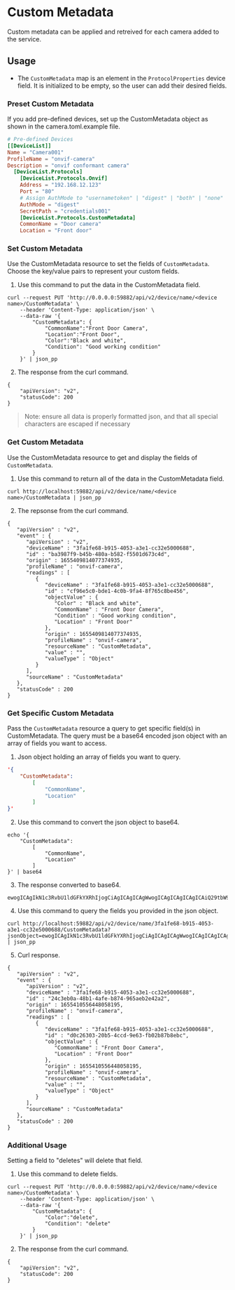 # Custom Metadata

Custom metadata can be applied and retreived for each camera added to the service.

## Usage

- The `CustomMetadata` map is an element in the `ProtocolProperties` device field. It is initialized to be empty, so the user can add their desired fields.

### Preset Custom Metadata

If you add pre-defined devices, set up the CustomMetadata object as shown in the camera.toml.example file.

```toml
# Pre-defined Devices
[[DeviceList]]
Name = "Camera001"
ProfileName = "onvif-camera"
Description = "onvif conformant camera"
  [DeviceList.Protocols]
    [DeviceList.Protocols.Onvif]
    Address = "192.168.12.123"
    Port = "80"
    # Assign AuthMode to "usernametoken" | "digest" | "both" | "none"
    AuthMode = "digest"
    SecretPath = "credentials001"
    [DeviceList.Protocols.CustomMetadata]
    CommonName = "Door camera"
    Location = "Front door"
```


### Set Custom Metadata

Use the CustomMetadata resource to set the fields of `CustomMetadata`. Choose the key/value pairs to represent your custom fields.

1. Use this command to put the data in the CustomMetadata field.
```shell
curl --request PUT 'http://0.0.0.0:59882/api/v2/device/name/<device name>/CustomMetadata' \
    --header 'Content-Type: application/json' \
    --data-raw '{
        "CustomMetadata": {
            "CommonName":"Front Door Camera",
            "Location":"Front Door",
            "Color":"Black and white",
            "Condition": "Good working condition"
        }
    }' | json_pp
```
2. The response from the curl command.
```
{
    "apiVersion": "v2",
    "statusCode": 200
}
```
>Note: ensure all data is properly formatted json, and that all special characters are escaped if necessary


### Get Custom Metadata

Use the CustomMetadata resource to get and display the fields of `CustomMetadata`.

1. Use this command to return all of the data in the CustomMetadata field.

```shell
curl http://localhost:59882/api/v2/device/name/<device name>/CustomMetadata | json_pp
```
2. The repsonse from the curl command.
```shell
{
   "apiVersion" : "v2",
   "event" : {
      "apiVersion" : "v2",
      "deviceName" : "3fa1fe68-b915-4053-a3e1-cc32e5000688",
      "id" : "ba3987f9-b45b-480a-b582-f5501d673c4d",
      "origin" : 1655409814077374935,
      "profileName" : "onvif-camera",
      "readings" : [
         {
            "deviceName" : "3fa1fe68-b915-4053-a3e1-cc32e5000688",
            "id" : "cf96e5c0-bde1-4c0b-9fa4-8f765c8be456",
            "objectValue" : {
               "Color" : "Black and white",
               "CommonName" : "Front Door Camera",
               "Condition" : "Good working condition",
               "Location" : "Front Door"
            },
            "origin" : 1655409814077374935,
            "profileName" : "onvif-camera",
            "resourceName" : "CustomMetadata",
            "value" : "",
            "valueType" : "Object"
         }
      ],
      "sourceName" : "CustomMetadata"
   },
   "statusCode" : 200
}
```



### Get Specific Custom Metadata

Pass the `CustomMetadata` resource a query to get specific field(s) in CustomMetadata. The query must be a base64 encoded json object with an array of fields you want to access.

1. Json object holding an array of fields you want to query.
```json
'{
    "CustomMetadata": 
        [
            "CommonName",
            "Location"
        ]
}'
```

2. Use this command to convert the json object to base64.
```shell
echo '{
    "CustomMetadata": 
        [
            "CommonName",
            "Location"
        ]
}' | base64
```

3. The response converted to base64.
```shell
ewogICAgIkN1c3RvbU1ldGFkYXRhIjogCiAgICAgICAgWwogICAgICAgICAgICAiQ29tbW9uTmFtZSIsCiAgICAgICAgICAgICJMb2NhdGlvbiIKICAgICAgICBdCn0K
```

4. Use this command to query the fields you provided in the json object.
```shell
curl http://localhost:59882/api/v2/device/name/3fa1fe68-b915-4053-a3e1-cc32e5000688/CustomMetadata?jsonObject=ewogICAgIkN1c3RvbU1ldGFkYXRhIjogCiAgICAgICAgWwogICAgICAgICAgICAiQ29tbW9uTmFtZSIsCiAgICAgICAgICAgICJMb2NhdGlvbiIKICAgICAgICBdCn0K | json_pp

```

5. Curl response. 
```shell
{
   "apiVersion" : "v2",
   "event" : {
      "apiVersion" : "v2",
      "deviceName" : "3fa1fe68-b915-4053-a3e1-cc32e5000688",
      "id" : "24c3eb0a-48b1-4afe-b874-965aeb2e42a2",
      "origin" : 1655410556448058195,
      "profileName" : "onvif-camera",
      "readings" : [
         {
            "deviceName" : "3fa1fe68-b915-4053-a3e1-cc32e5000688",
            "id" : "d0c26303-20b5-4ccd-9e63-fb02b87b8ebc",
            "objectValue" : {
               "CommonName" : "Front Door Camera",
               "Location" : "Front Door"
            },
            "origin" : 1655410556448058195,
            "profileName" : "onvif-camera",
            "resourceName" : "CustomMetadata",
            "value" : "",
            "valueType" : "Object"
         }
      ],
      "sourceName" : "CustomMetadata"
   },
   "statusCode" : 200
}
```

### Additional Usage

Setting a field to "deletes" will delete that field.

1. Use this command to delete fields.
```shell
curl --request PUT 'http://0.0.0.0:59882/api/v2/device/name/<device name>/CustomMetadata' \
    --header 'Content-Type: application/json' \
    --data-raw '{
        "CustomMetadata": {
            "Color":"delete",
            "Condition": "delete"
        }
    }' | json_pp
```
2. The response from the curl command.
```
{
    "apiVersion": "v2",
    "statusCode": 200
}
```
